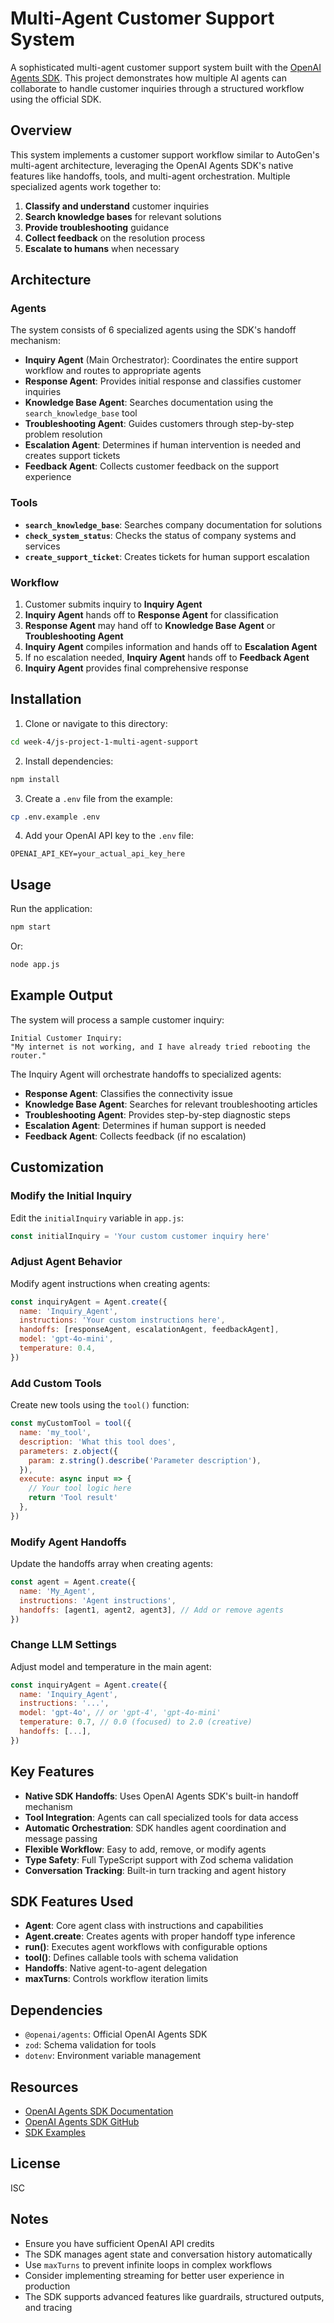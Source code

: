 # Multi-Agent Customer Support System

A sophisticated multi-agent customer support system built with the [OpenAI Agents SDK](https://github.com/openai/openai-agents-js). This project demonstrates how multiple AI agents can collaborate to handle customer inquiries through a structured workflow using the official SDK.

## Overview

This system implements a customer support workflow similar to AutoGen's multi-agent architecture, leveraging the OpenAI Agents SDK's native features like handoffs, tools, and multi-agent orchestration. Multiple specialized agents work together to:

1. **Classify and understand** customer inquiries
2. **Search knowledge bases** for relevant solutions
3. **Provide troubleshooting** guidance
4. **Collect feedback** on the resolution process
5. **Escalate to humans** when necessary

## Architecture

### Agents

The system consists of 6 specialized agents using the SDK's handoff mechanism:

- **Inquiry Agent** (Main Orchestrator): Coordinates the entire support workflow and routes to appropriate agents
- **Response Agent**: Provides initial response and classifies customer inquiries
- **Knowledge Base Agent**: Searches documentation using the `search_knowledge_base` tool
- **Troubleshooting Agent**: Guides customers through step-by-step problem resolution
- **Escalation Agent**: Determines if human intervention is needed and creates support tickets
- **Feedback Agent**: Collects customer feedback on the support experience

### Tools

- **`search_knowledge_base`**: Searches company documentation for solutions
- **`check_system_status`**: Checks the status of company systems and services
- **`create_support_ticket`**: Creates tickets for human support escalation

### Workflow

1. Customer submits inquiry to **Inquiry Agent**
2. **Inquiry Agent** hands off to **Response Agent** for classification
3. **Response Agent** may hand off to **Knowledge Base Agent** or **Troubleshooting Agent**
4. **Inquiry Agent** compiles information and hands off to **Escalation Agent**
5. If no escalation needed, **Inquiry Agent** hands off to **Feedback Agent**
6. **Inquiry Agent** provides final comprehensive response

## Installation

1. Clone or navigate to this directory:

```bash
cd week-4/js-project-1-multi-agent-support
```

2. Install dependencies:

```bash
npm install
```

3. Create a `.env` file from the example:

```bash
cp .env.example .env
```

4. Add your OpenAI API key to the `.env` file:

```
OPENAI_API_KEY=your_actual_api_key_here
```

## Usage

Run the application:

```bash
npm start
```

Or:

```bash
node app.js
```

## Example Output

The system will process a sample customer inquiry:

```
Initial Customer Inquiry:
"My internet is not working, and I have already tried rebooting the router."
```

The Inquiry Agent will orchestrate handoffs to specialized agents:

- **Response Agent**: Classifies the connectivity issue
- **Knowledge Base Agent**: Searches for relevant troubleshooting articles
- **Troubleshooting Agent**: Provides step-by-step diagnostic steps
- **Escalation Agent**: Determines if human support is needed
- **Feedback Agent**: Collects feedback (if no escalation)

## Customization

### Modify the Initial Inquiry

Edit the `initialInquiry` variable in `app.js`:

```javascript
const initialInquiry = 'Your custom customer inquiry here'
```

### Adjust Agent Behavior

Modify agent instructions when creating agents:

```javascript
const inquiryAgent = Agent.create({
  name: 'Inquiry_Agent',
  instructions: 'Your custom instructions here',
  handoffs: [responseAgent, escalationAgent, feedbackAgent],
  model: 'gpt-4o-mini',
  temperature: 0.4,
})
```

### Add Custom Tools

Create new tools using the `tool()` function:

```javascript
const myCustomTool = tool({
  name: 'my_tool',
  description: 'What this tool does',
  parameters: z.object({
    param: z.string().describe('Parameter description'),
  }),
  execute: async input => {
    // Your tool logic here
    return 'Tool result'
  },
})
```

### Modify Agent Handoffs

Update the handoffs array when creating agents:

```javascript
const agent = Agent.create({
  name: 'My_Agent',
  instructions: 'Agent instructions',
  handoffs: [agent1, agent2, agent3], // Add or remove agents
})
```

### Change LLM Settings

Adjust model and temperature in the main agent:

```javascript
const inquiryAgent = Agent.create({
  name: 'Inquiry_Agent',
  instructions: '...',
  model: 'gpt-4o', // or 'gpt-4', 'gpt-4o-mini'
  temperature: 0.7, // 0.0 (focused) to 2.0 (creative)
  handoffs: [...],
})
```

## Key Features

- **Native SDK Handoffs**: Uses OpenAI Agents SDK's built-in handoff mechanism
- **Tool Integration**: Agents can call specialized tools for data access
- **Automatic Orchestration**: SDK handles agent coordination and message passing
- **Flexible Workflow**: Easy to add, remove, or modify agents
- **Type Safety**: Full TypeScript support with Zod schema validation
- **Conversation Tracking**: Built-in turn tracking and agent history

## SDK Features Used

- **Agent**: Core agent class with instructions and capabilities
- **Agent.create**: Creates agents with proper handoff type inference
- **run()**: Executes agent workflows with configurable options
- **tool()**: Defines callable tools with schema validation
- **Handoffs**: Native agent-to-agent delegation
- **maxTurns**: Controls workflow iteration limits

## Dependencies

- `@openai/agents`: Official OpenAI Agents SDK
- `zod`: Schema validation for tools
- `dotenv`: Environment variable management

## Resources

- [OpenAI Agents SDK Documentation](https://openai.github.io/openai-agents-js/)
- [OpenAI Agents SDK GitHub](https://github.com/openai/openai-agents-js)
- [SDK Examples](https://github.com/openai/openai-agents-js/tree/main/examples)

## License

ISC

## Notes

- Ensure you have sufficient OpenAI API credits
- The SDK manages agent state and conversation history automatically
- Use `maxTurns` to prevent infinite loops in complex workflows
- Consider implementing streaming for better user experience in production
- The SDK supports advanced features like guardrails, structured outputs, and tracing

